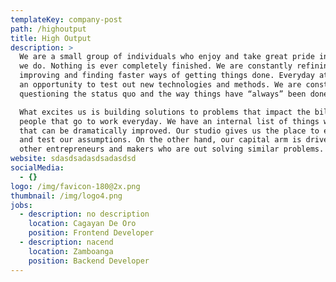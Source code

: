 ```yaml
---
templateKey: company-post
path: /highoutput
title: High Output
description: >
  We are a small group of individuals who enjoy and take great pride in the work
  we do. Nothing is ever completely finished. We are constantly refining,
  improving and finding faster ways of getting things done. Everyday at work is
  an opportunity to test out new technologies and methods. We are constantly
  questioning the status quo and the way things have “always” been done.

  What excites us is building solutions to problems that impact the billions of
  people that go to work everyday. We have an internal list of things we believe
  that can be dramatically improved. Our studio gives us the place to experiment
  and test our assumptions. On the other hand, our capital arm is driven to find
  other entrepreneurs and makers who are out solving similar problems.
website: sdasdsadasdsadasdsd
socialMedia:
  - {}
logo: /img/favicon-180@2x.png
thumbnail: /img/logo4.png
jobs:
  - description: no description
    location: Cagayan De Oro
    position: Frontend Developer
  - description: nacend
    location: Zamboanga
    position: Backend Developer
---
```


